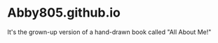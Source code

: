 Abby805.github.io
=================

It's the grown-up version of a hand-drawn book called "All About Me!"